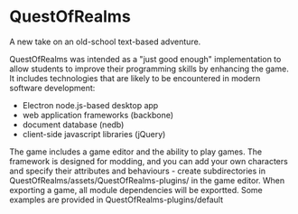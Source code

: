 # QuestOfRealms
A new take on an old-school text-based adventure.

QuestOfRealms was intended as a "just good enough" implementation to allow students to
improve their programming skills by enhancing the game. It includes technologies that
are likely to be encountered in modern software development:
- Electron node.js-based desktop app
- web application frameworks (backbone)
- document database (nedb)
- client-side javascript libraries (jQuery)

The game includes a game editor and the ability to play games.
The framework is designed for modding, and you can add your own characters and
specify their attributes and behaviours - create subdirectories in QuestOfRealms/assets/QuestOfRealms-plugins/
in the game editor. When exporting a game, all module dependencies will be exportted.
Some examples are provided in QuestOfRealms-plugins/default
